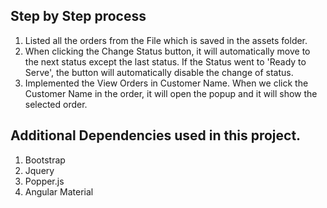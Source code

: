 ## Step by Step process

1. Listed all the orders from the File which is saved in the assets folder.
2. When clicking the Change Status button, it will automatically move to the next status except the last status. If the Status went to 'Ready to Serve', the button will automatically disable the change of status.
3. Implemented the View Orders in Customer Name. When we click the Customer Name in the order, it will open the popup and it will show the selected order.

## Additional Dependencies used in this project.
1. Bootstrap
2. Jquery
3. Popper.js
4. Angular Material